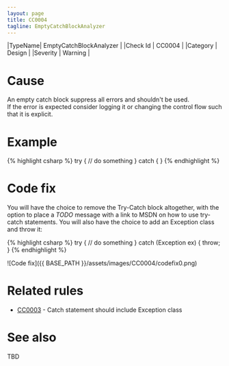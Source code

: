 ```yaml
---
layout: page
title: CC0004
tagline: EmptyCatchBlockAnalyzer
---
```


|TypeName| EmptyCatchBlockAnalyzer |
|Check Id | CC0004 |
|Category | Design |
|Severity | Warning |

# Cause

An empty catch block suppress all errors and shouldn't be used. <br />
If the error is expected consider logging it or changing the control flow such that it is explicit.

# Example

{% highlight csharp %}
try
{
    // do something
}
catch
{
}
{% endhighlight %}

# Code fix

You will have the choice to remove the Try-Catch block altogether, with the option to place a *TODO* message with a link to MSDN on how to use try-catch statements. You will also have the choice to add an Exception class and throw it:

{% highlight csharp %}
try
{
    // do something
}
catch (Exception ex)
{
    throw;
}
{% endhighlight %}

![Code fix]({{ BASE_PATH }}/assets/images/CC0004/codefix0.png)

# Related rules

* [CC0003](CC0003.html) - Catch statement should include Exception class

# See also

TBD
